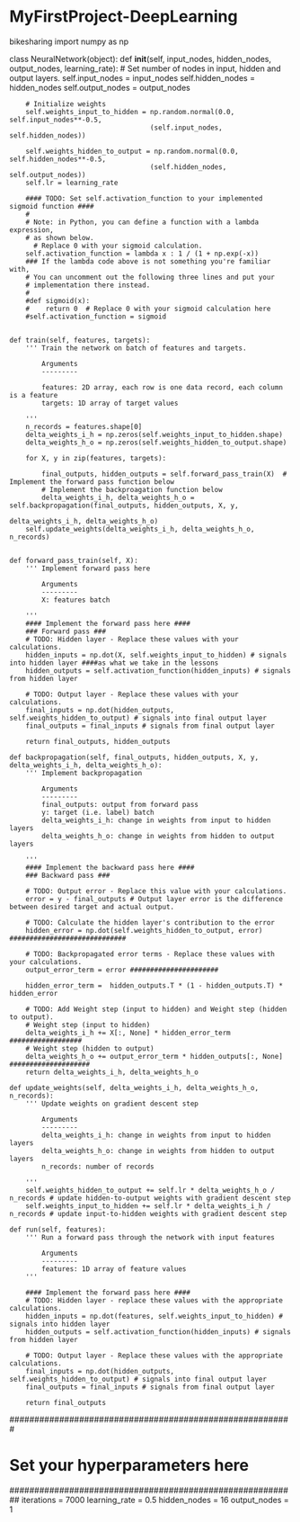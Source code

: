 # MyFirstProject-DeepLearning
bikesharing 
import numpy as np


class NeuralNetwork(object):
    def __init__(self, input_nodes, hidden_nodes, output_nodes, learning_rate):
        # Set number of nodes in input, hidden and output layers.
        self.input_nodes = input_nodes
        self.hidden_nodes = hidden_nodes
        self.output_nodes = output_nodes

        # Initialize weights
        self.weights_input_to_hidden = np.random.normal(0.0, self.input_nodes**-0.5, 
                                       (self.input_nodes, self.hidden_nodes))

        self.weights_hidden_to_output = np.random.normal(0.0, self.hidden_nodes**-0.5, 
                                       (self.hidden_nodes, self.output_nodes))
        self.lr = learning_rate
        
        #### TODO: Set self.activation_function to your implemented sigmoid function ####
        #
        # Note: in Python, you can define a function with a lambda expression,
        # as shown below.
          # Replace 0 with your sigmoid calculation.
        self.activation_function = lambda x : 1 / (1 + np.exp(-x))
        ### If the lambda code above is not something you're familiar with,
        # You can uncomment out the following three lines and put your 
        # implementation there instead.
        #
        #def sigmoid(x):
        #    return 0  # Replace 0 with your sigmoid calculation here
        #self.activation_function = sigmoid
                    

    def train(self, features, targets):
        ''' Train the network on batch of features and targets. 
        
            Arguments
            ---------
            
            features: 2D array, each row is one data record, each column is a feature
            targets: 1D array of target values
        
        '''
        n_records = features.shape[0]
        delta_weights_i_h = np.zeros(self.weights_input_to_hidden.shape)
        delta_weights_h_o = np.zeros(self.weights_hidden_to_output.shape)

        for X, y in zip(features, targets):
            
            final_outputs, hidden_outputs = self.forward_pass_train(X)  # Implement the forward pass function below
            # Implement the backproagation function below
            delta_weights_i_h, delta_weights_h_o = self.backpropagation(final_outputs, hidden_outputs, X, y, 
                                                                        delta_weights_i_h, delta_weights_h_o)
        self.update_weights(delta_weights_i_h, delta_weights_h_o, n_records)


    def forward_pass_train(self, X):
        ''' Implement forward pass here 
         
            Arguments
            ---------
            X: features batch

        '''
        #### Implement the forward pass here ####
        ### Forward pass ###
        # TODO: Hidden layer - Replace these values with your calculations.
        hidden_inputs = np.dot(X, self.weights_input_to_hidden) # signals into hidden layer ####as what we take in the lessons
        hidden_outputs = self.activation_function(hidden_inputs) # signals from hidden layer

        # TODO: Output layer - Replace these values with your calculations.
        final_inputs = np.dot(hidden_outputs, self.weights_hidden_to_output) # signals into final output layer
        final_outputs = final_inputs # signals from final output layer
        
        return final_outputs, hidden_outputs

    def backpropagation(self, final_outputs, hidden_outputs, X, y, delta_weights_i_h, delta_weights_h_o):
        ''' Implement backpropagation
         
            Arguments
            ---------
            final_outputs: output from forward pass
            y: target (i.e. label) batch
            delta_weights_i_h: change in weights from input to hidden layers
            delta_weights_h_o: change in weights from hidden to output layers

        '''
        #### Implement the backward pass here ####
        ### Backward pass ###

        # TODO: Output error - Replace this value with your calculations.
        error = y - final_outputs # Output layer error is the difference between desired target and actual output.
        
        # TODO: Calculate the hidden layer's contribution to the error
        hidden_error = np.dot(self.weights_hidden_to_output, error) #############################
        
        # TODO: Backpropagated error terms - Replace these values with your calculations.
        output_error_term = error ######################
        
        hidden_error_term =  hidden_outputs.T * (1 - hidden_outputs.T) * hidden_error
        
        # TODO: Add Weight step (input to hidden) and Weight step (hidden to output).
        # Weight step (input to hidden)
        delta_weights_i_h += X[:, None] * hidden_error_term ##################
        # Weight step (hidden to output)
        delta_weights_h_o += output_error_term * hidden_outputs[:, None] ####################
        return delta_weights_i_h, delta_weights_h_o

    def update_weights(self, delta_weights_i_h, delta_weights_h_o, n_records):
        ''' Update weights on gradient descent step
         
            Arguments
            ---------
            delta_weights_i_h: change in weights from input to hidden layers
            delta_weights_h_o: change in weights from hidden to output layers
            n_records: number of records

        '''
        self.weights_hidden_to_output += self.lr * delta_weights_h_o / n_records # update hidden-to-output weights with gradient descent step
        self.weights_input_to_hidden += self.lr * delta_weights_i_h / n_records # update input-to-hidden weights with gradient descent step

    def run(self, features):
        ''' Run a forward pass through the network with input features 
        
            Arguments
            ---------
            features: 1D array of feature values
        '''
        
        #### Implement the forward pass here ####
        # TODO: Hidden layer - replace these values with the appropriate calculations.
        hidden_inputs = np.dot(features, self.weights_input_to_hidden) # signals into hidden layer
        hidden_outputs = self.activation_function(hidden_inputs) # signals from hidden layer
        
        # TODO: Output layer - Replace these values with the appropriate calculations.
        final_inputs = np.dot(hidden_outputs, self.weights_hidden_to_output) # signals into final output layer
        final_outputs = final_inputs # signals from final output layer 
        
        return final_outputs


#########################################################
# Set your hyperparameters here
##########################################################
iterations = 7000
learning_rate = 0.5
hidden_nodes = 16
output_nodes = 1

